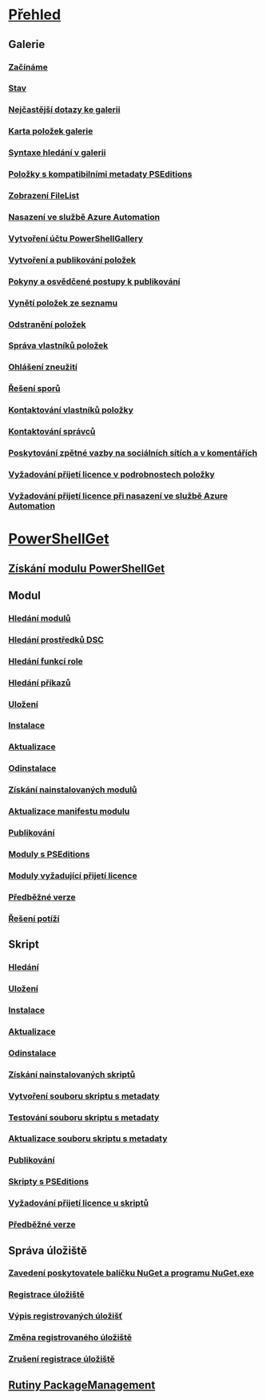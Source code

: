 # [Přehled](readme.md)
## Galerie
### [Začínáme](psgallery/psgallery_gettingstarted.md)
### [Stav](psgallery/psgallery_status.md)
### [Nejčastější dotazy ke galerii](psgallery/psgallery_faqs.md)
### [Karta položek galerie](psgallery/psgallery_items_tab.md)
### [Syntaxe hledání v galerii](psgallery/psgallery_search_syntax.md)
### [Položky s kompatibilními metadaty PSEditions](psgallery/psgallery_pseditions.md)
### [Zobrazení FileList](psgallery/psgallery_filelist_feature.md)
### [Nasazení ve službě Azure Automation](psgallery/psgallery_deploy_to_azure_automation.md)
### [Vytvoření účtu PowerShellGallery](psgallery/psgallery_creating_an_account.md)
### [Vytvoření a publikování položek](psgallery/Creating-and-Publishing-an-item.md)
### [Pokyny a osvědčené postupy k publikování](psgallery/psgallery-PublishingGuidelines.md)
### [Vynětí položek ze seznamu](psgallery/psgallery_unlist_items.md)
### [Odstranění položek](psgallery/Deleting-Items.md)
### [Správa vlastníků položek](psgallery/Managing-Item-Owners.md)
### [Ohlášení zneužití](psgallery/psgallery_report_abuse.md)
### [Řešení sporů](psgallery/psgallery_dispute_resolution.md)
### [Kontaktování vlastníků položky](psgallery/psgallery_contacting_item_owners.md)
### [Kontaktování správců](psgallery/psgallery_contacting_administrators.md)
### [Poskytování zpětné vazby na sociálních sítích a v komentářích](psgallery/psgallery-SocialMediaFeedback.md)
### [Vyžadování přijetí licence v podrobnostech položky](psgallery/psgallery_requires_license_acceptance.md)
### [Vyžadování přijetí licence při nasazení ve službě Azure Automation](psgallery/psgallery_deploy_to_azure_automation_requireLicenseAcceptance.md)

# [PowerShellGet](psget/overview.md)
## [Získání modulu PowerShellGet](psget/get_psget_module.md)

## Modul
### [Hledání modulů](psget/module/psget_find-module.md)
### [Hledání prostředků DSC](psget/module/psget_find-dscresource.md)
### [Hledání funkcí role](psget/module/psget_find-rolecapability.md)
### [Hledání příkazů](psget/module/psget_find-command.md)
### [Uložení](psget/module/psget_save-module.md)
### [Instalace](psget/module/psget_install-module.md)
### [Aktualizace](psget/module/psget_update-module.md)
### [Odinstalace](psget/module/psget_uninstall-module.md)
### [Získání nainstalovaných modulů](psget/module/psget_get-installedmodule.md)
### [Aktualizace manifestu modulu](psget/module/psget_update-modulemanifest.md)
### [Publikování](psget/module/psget_publish-module.md)
### [Moduly s PSEditions](psget/module/modulewithpseditionsupport.md)
### [Moduly vyžadující přijetí licence](psget/module/RequireLicenseAcceptance.md)
### [Předběžné verze](psget/module/PreReleaseModule.md)
### [Řešení potíží](psget/psget_cmdlets_troubleshooting.md)

## Skript
### [Hledání](psget/script/psget_find-script.md)
### [Uložení](psget/script/psget_save-script.md)
### [Instalace](psget/script/psget_install-script.md)
### [Aktualizace](psget/script/psget_update-script.md)
### [Odinstalace](psget/script/psget_uninstall-script.md)
### [Získání nainstalovaných skriptů](psget/script/psget_get-installedscript.md)
### [Vytvoření souboru skriptu s metadaty](psget/script/psget_new-scriptfileinfo.md)
### [Testování souboru skriptu s metadaty](psget/script/psget_test-scriptfileinfo.md)
### [Aktualizace souboru skriptu s metadaty](psget/script/psget_update-scriptfileinfo.md)
### [Publikování](psget/script/psget_publish-script.md)
### [Skripty s PSEditions](psget/script/scriptwithpseditionsupport.md)
### [Vyžadování přijetí licence u skriptů](psget/script/script_RequireLicenseAcceptance.md)
### [Předběžné verze](psget/script/PreReleaseScript.md)
## Správa úložiště
### [Zavedení poskytovatele balíčku NuGet a programu NuGet.exe](psget/repository/bootstrapping_nuget_proivder_and_exe.md)
### [Registrace úložiště](psget/repository/psget_register-psrepository.md)
### [Výpis registrovaných úložišť](psget/repository/psget_get-psrepository.md)
### [Změna registrovaného úložiště](psget/repository/psget_set-psrepository.md)
### [Zrušení registrace úložiště](psget/repository/psget_unregister-psrepository.md)

## [Rutiny PackageManagement](psget/oneget/PackageManagement_cmdlets.md)
